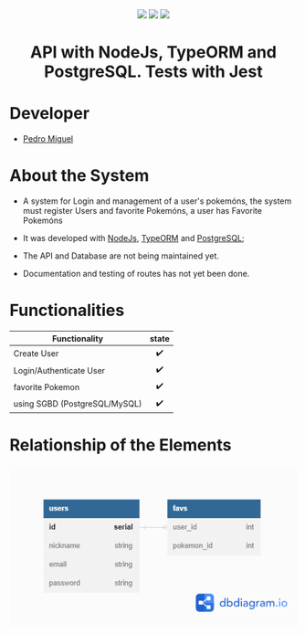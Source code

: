 <div align="center" display="flex">
  <img height="100px" src="https://cdn.jsdelivr.net/gh/devicons/devicon/icons/nodejs/nodejs-original-wordmark.svg" />
  <img height="70px" src='https://upload.wikimedia.org/wikipedia/commons/thumb/2/29/Postgresql_elephant.svg/1200px-Postgresql_elephant.svg.png'>
  <img height="70px" src='https://avatars.githubusercontent.com/u/53864671?v=4'>
  <h1 align="center">API with NodeJs, TypeORM and PostgreSQL. Tests with Jest</h1>
</div>

# Developer

<ul>
  <li><a href="https://github.com/PedroMiguel7">Pedro Miguel</a></li>
</ul>

# About the System

- A system for Login and management of a user's pokemóns, the system must register Users and favorite Pokemóns, a user has Favorite Pokemóns

- It was developed with [NodeJs](https://nodejs.org/en/), [TypeORM](https://typeorm.io/) and [PostgreSQL](https://www.postgresql.org);
- The API and Database are not being maintained yet.
- Documentation and testing of routes has not yet been done.

# Functionalities

| Functionality                         | state |
| -------------------------------------- | :----: |
| Create User                         |   ✔️   |
| Login/Authenticate User               |   ✔️   |
| favorite Pokemon                        |   ✔️   |
| using SGBD (PostgreSQL/MySQL) |   ✔️   |

# Relationship of the Elements

<img src="./src/img/BD.png" />
